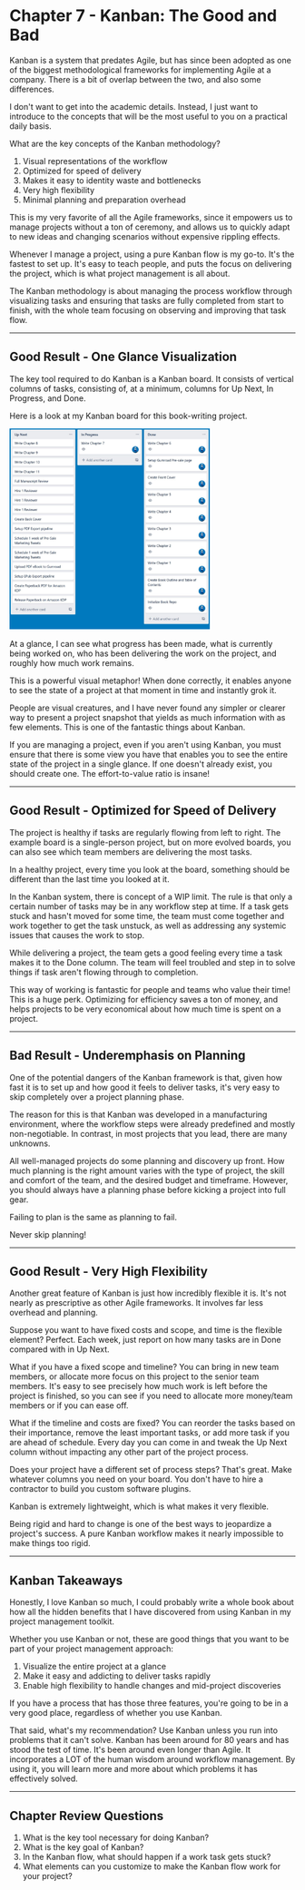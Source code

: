 # Chapter 7 - Kanban: The Good and Bad

Kanban is a system that predates Agile, but has since been adopted as one of the biggest methodological frameworks for implementing Agile at a company. There is a bit of overlap between the two, and also some differences.

I don't want to get into the academic details. Instead, I just want to introduce to the concepts that will be the most useful to you on a practical daily basis.

What are the key concepts of the Kanban methodology?

1. Visual representations of the workflow
2. Optimized for speed of delivery
3. Makes it easy to identity waste and bottlenecks
4. Very high flexibility
5. Minimal planning and preparation overhead

This is my very favorite of all the Agile frameworks, since it empowers us to manage projects without a ton of ceremony, and allows us to quickly adapt to new ideas and changing scenarios without expensive rippling effects.

Whenever I manage a project, using a pure Kanban flow is my go-to. It's the fastest to set up. It's easy to teach people, and puts the focus on delivering the project, which is what project management is all about.

The Kanban methodology is about managing the process workflow through visualizing tasks and ensuring that tasks are fully completed from start to finish, with the whole team focusing on observing and improving that task flow.

---

## Good Result - One Glance Visualization

The key tool required to do Kanban is a Kanban board. It consists of vertical columns of tasks, consisting of, at a minimum, columns for Up Next, In Progress, and Done.

Here is a look at my Kanban board for this book-writing project.

<img src="./kanban-board.jpg" style="max-width: 70%; margin-left: auto; margin-right: auto;">

At a glance, I can see what progress has been made, what is currently being worked on, who has been delivering the work on the project, and roughly how much work remains.

This is a powerful visual metaphor! When done correctly, it enables anyone to see the state of a project at that moment in time and instantly grok it.

People are visual creatures, and I have never found any simpler or clearer way to present a project snapshot that yields as much information with as few elements. This is one of the fantastic things about Kanban.

If you are managing a project, even if you aren't using Kanban, you must ensure that there is some view you have that enables you to see the entire state of the project in a single glance. If one doesn't already exist, you should create one. The effort-to-value ratio is insane!

---

## Good Result - Optimized for Speed of Delivery

The project is healthy if tasks are regularly flowing from left to right. The example board is a single-person project, but on more evolved boards, you can also see which team members are delivering the most tasks.

In a healthy project, every time you look at the board, something should be different than the last time you looked at it.

In the Kanban system, there is concept of a WIP limit. The rule is that only a certain number of tasks may be in any workflow step at time. If a task gets stuck and hasn't moved for some time, the team must come together and work together to get the task unstuck, as well as addressing any systemic issues that causes the work to stop.

While delivering a project, the team gets a good feeling every time a task makes it to the Done column. The team will feel troubled and step in to solve things if task aren't flowing through to completion.

This way of working is fantastic for people and teams who value their time! This is a huge perk. Optimizing for efficiency saves a ton of money, and helps projects to be very economical about how much time is spent on a project.

---

## Bad Result - Underemphasis on Planning

One of the potential dangers of the Kanban framework is that, given how fast it is to set up and how good it feels to deliver tasks, it's very easy to skip completely over a project planning phase.

The reason for this is that Kanban was developed in a manufacturing environment, where the workflow steps were already predefined and mostly non-negotiable. In contrast, in most projects that you lead, there are many unknowns.

All well-managed projects do some planning and discovery up front. How much planning is the right amount varies with the type of project, the skill and comfort of the team, and the desired budget and timeframe. However, you should always have a planning phase before kicking a project into full gear.

Failing to plan is the same as planning to fail.

Never skip planning!

---

## Good Result - Very High Flexibility

Another great feature of Kanban is just how incredibly flexible it is. It's not nearly as prescriptive as other Agile frameworks. It involves far less overhead and planning.

Suppose you want to have fixed costs and scope, and time is the flexible element? Perfect. Each week, just report on how many tasks are in Done compared with in Up Next.

What if you have a fixed scope and timeline? You can bring in new team members, or allocate more focus on this project to the senior team members. It's easy to see precisely how much work is left before the project is finished, so you can see if you need to allocate more money/team members or if you can ease off.

What if the timeline and costs are fixed? You can reorder the tasks based on their importance, remove the least important tasks, or add more task if you are ahead of schedule. Every day you can come in and tweak the Up Next column without impacting any other part of the project process.

Does your project have a different set of process steps? That's great. Make whatever columns you need on your board. You don't have to hire a contractor to build you custom software plugins.

Kanban is extremely lightweight, which is what makes it very flexible.

Being rigid and hard to change is one of the best ways to jeopardize a project's success. A pure Kanban workflow makes it nearly impossible to make things too rigid.

---

## Kanban Takeaways

Honestly, I love Kanban so much, I could probably write a whole book about how all the hidden benefits that I have discovered from using Kanban in my project management toolkit.

Whether you use Kanban or not, these are good things that you want to be part of your project management approach:

1. Visualize the entire project at a glance
2. Make it easy and addicting to deliver tasks rapidly
3. Enable high flexibility to handle changes and mid-project discoveries

If you have a process that has those three features, you're going to be in a very good place, regardless of whether you use Kanban.

That said, what's my recommendation? Use Kanban unless you run into problems that it can't solve. Kanban has been around for 80 years and has stood the test of time. It's been around even longer than Agile. It incorporates a LOT of the human wisdom around workflow management. By using it, you will learn more and more about which problems it has effectively solved.

---

## Chapter Review Questions
1. What is the key tool necessary for doing Kanban?
2. What is the key goal of Kanban?
3. In the Kanban flow, what should happen if a work task gets stuck?
4. What elements can you customize to make the Kanban flow work for your project?
